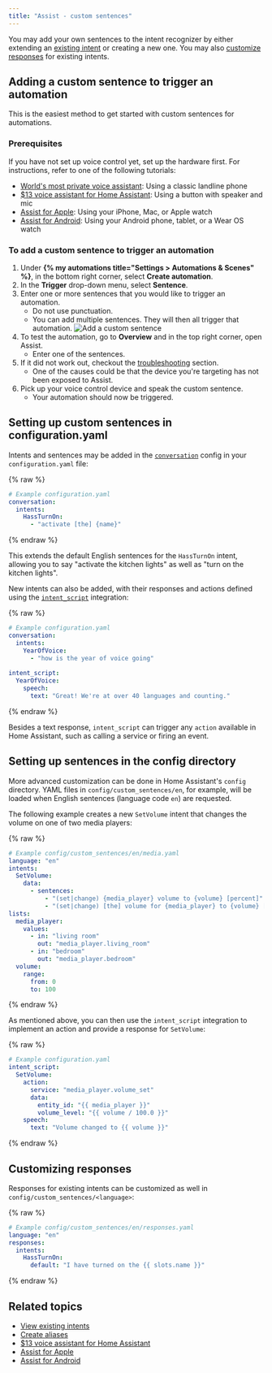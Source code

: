 ```yaml
---
title: "Assist - custom sentences"
---
```


You may add your own sentences to the intent recognizer by either extending an [existing intent](https://developers.home-assistant.io/docs/intent_builtin/) or creating a new one. You may also [customize responses](#customizing-responses) for existing intents.

## Adding a custom sentence to trigger an automation

This is the easiest method to get started with custom sentences for automations.

### Prerequisites

If you have not set up voice control yet, set up the hardware first. For instructions, refer to one of the following tutorials:

- [World's most private voice assistant](/voice_control/worlds-most-private-voice-assistant/): Using a classic landline phone
- [$13 voice assistant for Home Assistant](/voice_control/thirteen-usd-voice-remote/): Using a button with speaker and mic
- [Assist for Apple](/voice_control/apple/): Using your iPhone, Mac, or Apple watch
- [Assist for Android](/voice_control/android/): Using your Android phone, tablet, or a Wear OS watch

### To add a custom sentence to trigger an automation

1. Under **{% my automations title="Settings > Automations & Scenes" %}**, in the bottom right corner, select **Create automation**.
2. In the **Trigger** drop-down menu, select **Sentence**.
3. Enter one or more sentences that you would like to trigger an automation.
   - Do not use punctuation.
   - You can add multiple sentences. They will then all trigger that automation.
   ![Add a custom sentence](/images/assist/sentence_trigger_01.png)
4. To test the automation, go to **Overview** and in the top right corner, open Assist.
   - Enter one of the sentences.
5. If it did not work out, checkout the [troubleshooting](/voice_control/troubleshooting/) section.
   - One of the causes could be that the device you're targeting has not been exposed to Assist.
6. Pick up your voice control device and speak the custom sentence.
   - Your automation should now be triggered.

## Setting up custom sentences in configuration.yaml

Intents and sentences may be added in the [`conversation`](/integrations/conversation/) config in your `configuration.yaml` file:

{% raw %}

```yaml
# Example configuration.yaml
conversation:
  intents:
    HassTurnOn:
      - "activate [the] {name}"
```

{% endraw %}

This extends the default English sentences for the `HassTurnOn` intent, allowing you to say "activate the kitchen lights" as well as "turn on the kitchen lights".

New intents can also be added, with their responses and actions defined using the [`intent_script`](/integrations/intent_script/) integration:

{% raw %}

```yaml
# Example configuration.yaml
conversation:
  intents:
    YearOfVoice:
      - "how is the year of voice going"
      
intent_script:
  YearOfVoice:
    speech:
      text: "Great! We're at over 40 languages and counting."
```

{% endraw %}

Besides a text response, `intent_script` can trigger any `action` available in Home Assistant, such as calling a service or firing an event.

## Setting up sentences in the config directory

More advanced customization can be done in Home Assistant's `config` directory. YAML files in `config/custom_sentences/en`, for example, will be loaded when English sentences (language code `en`) are requested.

The following example creates a new `SetVolume` intent that changes the volume on one of two media players:

{% raw %}

```yaml
# Example config/custom_sentences/en/media.yaml
language: "en"
intents:
  SetVolume:
    data:
      - sentences:
          - "(set|change) {media_player} volume to {volume} [percent]"
          - "(set|change) [the] volume for {media_player} to {volume} [percent]"
lists:
  media_player:
    values:
      - in: "living room"
        out: "media_player.living_room"
      - in: "bedroom"
        out: "media_player.bedroom"
  volume:
    range:
      from: 0
      to: 100
```

{% endraw %}

As mentioned above, you can then use the `intent_script` integration to implement an action and provide a response for `SetVolume`:

{% raw %}

```yaml
# Example configuration.yaml
intent_script:
  SetVolume:
    action:
      service: "media_player.volume_set"
      data:
        entity_id: "{{ media_player }}"
        volume_level: "{{ volume / 100.0 }}"
    speech:
      text: "Volume changed to {{ volume }}"
```

{% endraw %}

## Customizing responses

Responses for existing intents can be customized as well in `config/custom_sentences/<language>`:

{% raw %}

```yaml
# Example config/custom_sentences/en/responses.yaml
language: "en"
responses:
  intents:
    HassTurnOn:
      default: "I have turned on the {{ slots.name }}"
```

{% endraw %}


## Related topics

- [View existing intents](https://developers.home-assistant.io/docs/intent_builtin/)
- [Create aliases](/voice_control/aliases/)
- [$13 voice assistant for Home Assistant](/voice_control/thirteen-usd-voice-remote/)
- [Assist for Apple](/voice_control/apple/)
- [Assist for Android](/voice_control/android/)